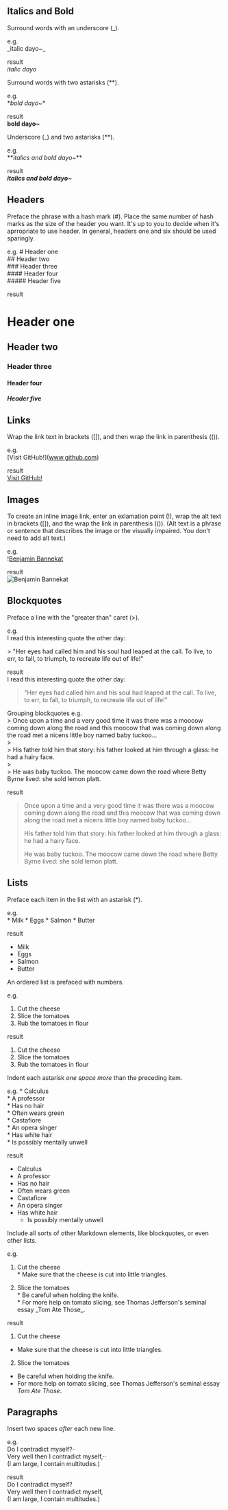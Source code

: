 ## Italics and Bold
Surround words with an underscore (_).

e.g.  
\_italic dayo~_

result  
_italic dayo_

Surround words with two astarisks (**).

e.g.  
\**bold dayo~**

result  
**bold dayo~**

Underscore (_) and two astarisks (**).

e.g.  
\**_italics and bold dayo~_**

result  
**_italics and bold dayo~_**


## Headers
Preface the phrase with a hash mark (#).
Place the same number of hash marks as the size of the header you want.
It's up to you to decide when it's aprropriate to use header. In general, headers one and six should be used sparingly.

e.g. 
\# Header one  
\## Header two  
\### Header three  
\#### Header four  
\##### Header five

result
# Header one
## Header two
### Header three
#### Header four
##### Header five


## Links
Wrap the link text in brackets ([]), and then wrap the link in parenthesis (()).

e.g.  
\[Visit GitHub!](www.github.com)

result  
[Visit GitHub!](www.github.com)


## Images
To create an inline image link, enter an exlamation point (!), wrap the alt text in brackets ([]), and the wrap the link in parenthesis (()). (Alt text is a phrase or sentence that describes the image or the visually impaired. You don't need to add alt text.)

e.g.  
\![Benjamin Bannekat](https://octodex.github.com/images/bannekat.png)

result  
![Benjamin Bannekat](https://octodex.github.com/images/bannekat.png)


## Blockquotes
Preface a line with the "greater than" caret (>).

e.g.  
I read this interesting quote the other day:

\> "Her eyes had called him and his soul had leaped at the call. To live, to err, to fall, to triumph, to recreate life out of life!"

result  
I read this interesting quote the other day:

> "Her eyes had called him and his soul had leaped at the call. To live, to err, to fall, to triumph, to recreate life out of life!"


Grouping blockquotes
e.g.  
\> Once upon a time and a very good time it was there was a moocow coming down along the road and this moocow that was coming down along the road met a nicens little boy named baby tuckoo...  
\>  
\> His father told him that story: his father looked at him through a glass: he had a hairy face.  
\>  
\> He was baby tuckoo. The moocow came down the road where Betty Byrne lived: she sold lemon platt.

result  
> Once upon a time and a very good time it was there was a moocow coming down along the road and this moocow that was coming down along the road met a nicens little boy named baby tuckoo...
>
> His father told him that story: his father looked at him through a glass: he had a hairy face.
>
> He was baby tuckoo. The moocow came down the road where Betty Byrne lived: she sold lemon platt.


## Lists
Preface each item in the list with an astarisk (*).

e.g.  
\* Milk
\* Eggs
\* Salmon
\* Butter

result  
* Milk
* Eggs
* Salmon
* Butter

An ordered list is prefaced with numbers.

e.g.  
1. Cut the cheese  
2. Slice the tomatoes  
3. Rub the tomatoes in flour

result  
1. Cut the cheese
2. Slice the tomatoes
3. Rub the tomatoes in flour

Indent each astarisk _one space more_ than the preceding item.

e.g.
\* Calculus  
 \* A professor  
 \* Has no hair  
 \* Often wears green  
\* Castafiore  
 \* An opera singer  
 \* Has white hair  
   \* Is possibly mentally unwell

result  
* Calculus
 * A professor
 * Has no hair
 * Often wears green
* Castafiore
 * An opera singer
 * Has white hair
   * Is possibly mentally unwell

Include all sorts of other Markdown elements, like blockquotes, or even other lists.

e.g.  
1. Cut the cheese  
  \* Make sure that the cheese is cut into little triangles.  

2. Slice the tomatoes  
  \* Be careful when holding the knife.  
  \* For more help on tomato slicing, see Thomas Jefferson's seminal essay \_Tom Ate Those_.

result  
1. Cut the cheese
  * Make sure that the cheese is cut into little triangles.

2. Slice the tomatoes
  * Be careful when holding the knife.
  * For more help on tomato slicing, see Thomas Jefferson's seminal essay _Tom Ate Those_.


## Paragraphs
Insert two spaces _after_ each new line.

e.g.  
Do I contradict myself?··  
Very well then I contradict myself,··  
(I am large, I contain multitudes.)

result  
Do I contradict myself?  
Very well then I contradict myself,  
(I am large, I contain multitudes.)
